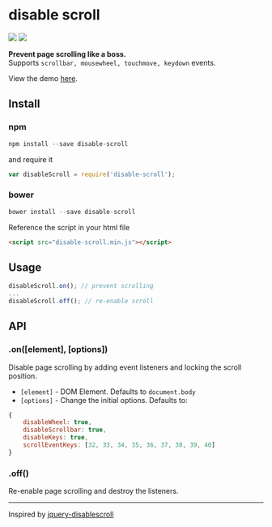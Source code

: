 disable scroll
===

<a href="https://www.npmjs.com/package/disable-scroll" target="_blank">![](https://badge.fury.io/js/disable-scroll.svg)</a> <a href="https://travis-ci.org/gilbarbara/disable-scroll" target="_blank">![](https://travis-ci.org/gilbarbara/disable-scroll.svg)</a>

**Prevent page scrolling like a boss.**  
Supports `scrollbar, mousewheel, touchmove, keydown` events.

View the demo <a href="http://gilbarbara.github.io/disable-scroll/" target="_blank">here</a>.

## Install

### npm
```javascript
npm install --save disable-scroll
```

and require it

```javascript
var disableScroll = require('disable-scroll');
```

### bower
```javascript
bower install --save disable-scroll
```

Reference the script in your html file

```html
<script src="disable-scroll.min.js"></script>
```

## Usage

```javascript
disableScroll.on(); // prevent scrolling
...
disableScroll.off(); // re-enable scroll
```


## API

### .on([element], [options])
Disable page scrolling by adding event listeners and locking the scroll position.

- `[element]` - DOM Element. Defaults to `document.body`
- `[options]` - Change the initial options. Defaults to: 

```javascript
{
    disableWheel: true,
    disableScrollbar: true,
    disableKeys: true,
    scrollEventKeys: [32, 33, 34, 35, 36, 37, 38, 39, 40]
}
```

### .off()
Re-enable page scrolling and destroy the listeners.

---

Inspired by [jquery-disablescroll](https://github.com/ultrapasty/jquery-disablescroll)